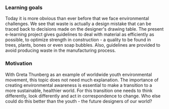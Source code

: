 ### Learning goals

Today it is more obvious than ever before that we face environmental challenges. We see that waste is actually a design mistake that can be traced back to decisions made on the designer's drawing table. The present e-learning project gives guidelines to deal with material as efficiently as possible, to optimize strength in construction - a quality to be found in trees, plants, bones or even soap bubbles. Also, guidelines are provided to avoid producing waste in the manufacturing process. 

### Motivation

With Greta Thunberg as an example of worldwide youth environmental movement, this topic does not need much explanation. The importance of creating environmental awareness is essential to make a transition to a more sustainable, healthier world. For this transition one needs to think differently, look differently and act in correspondence to change. Who else could do this better than the youth - the future designers of our world? 

